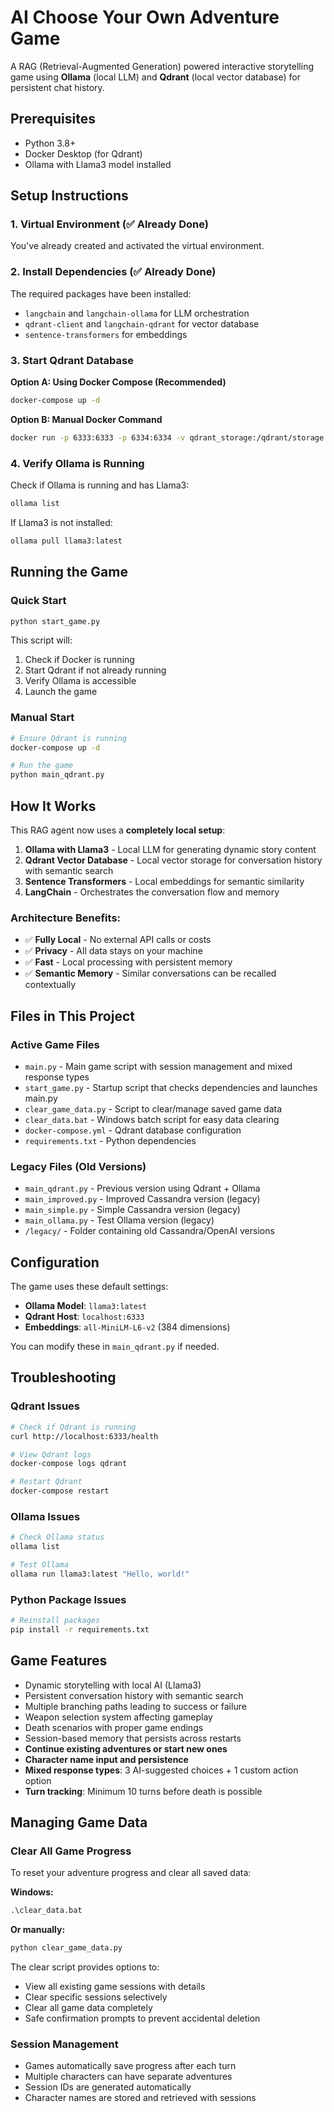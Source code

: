 # AI Choose Your Own Adventure Game

A RAG (Retrieval-Augmented Generation) powered interactive storytelling game using **Ollama** (local LLM) and **Qdrant** (local vector database) for persistent chat history.

## Prerequisites

- Python 3.8+
- Docker Desktop (for Qdrant)
- Ollama with Llama3 model installed

## Setup Instructions

### 1. Virtual Environment (✅ Already Done)
You've already created and activated the virtual environment.

### 2. Install Dependencies (✅ Already Done)
The required packages have been installed:
- `langchain` and `langchain-ollama` for LLM orchestration
- `qdrant-client` and `langchain-qdrant` for vector database
- `sentence-transformers` for embeddings

### 3. Start Qdrant Database

**Option A: Using Docker Compose (Recommended)**
```bash
docker-compose up -d
```

**Option B: Manual Docker Command**
```bash
docker run -p 6333:6333 -p 6334:6334 -v qdrant_storage:/qdrant/storage qdrant/qdrant:latest
```

### 4. Verify Ollama is Running

Check if Ollama is running and has Llama3:
```bash
ollama list
```

If Llama3 is not installed:
```bash
ollama pull llama3:latest
```

## Running the Game

### Quick Start
```bash
python start_game.py
```

This script will:
1. Check if Docker is running
2. Start Qdrant if not already running
3. Verify Ollama is accessible
4. Launch the game

### Manual Start
```bash
# Ensure Qdrant is running
docker-compose up -d

# Run the game
python main_qdrant.py
```

## How It Works

This RAG agent now uses a **completely local setup**:

1. **Ollama with Llama3** - Local LLM for generating dynamic story content
2. **Qdrant Vector Database** - Local vector storage for conversation history with semantic search
3. **Sentence Transformers** - Local embeddings for semantic similarity
4. **LangChain** - Orchestrates the conversation flow and memory

### Architecture Benefits:
- ✅ **Fully Local** - No external API calls or costs
- ✅ **Privacy** - All data stays on your machine
- ✅ **Fast** - Local processing with persistent memory
- ✅ **Semantic Memory** - Similar conversations can be recalled contextually

## Files in This Project

### Active Game Files
- `main.py` - Main game script with session management and mixed response types
- `start_game.py` - Startup script that checks dependencies and launches main.py
- `clear_game_data.py` - Script to clear/manage saved game data
- `clear_data.bat` - Windows batch script for easy data clearing
- `docker-compose.yml` - Qdrant database configuration
- `requirements.txt` - Python dependencies

### Legacy Files (Old Versions)
- `main_qdrant.py` - Previous version using Qdrant + Ollama
- `main_improved.py` - Improved Cassandra version (legacy)
- `main_simple.py` - Simple Cassandra version (legacy)
- `main_ollama.py` - Test Ollama version (legacy)
- `/legacy/` - Folder containing old Cassandra/OpenAI versions

## Configuration

The game uses these default settings:
- **Ollama Model**: `llama3:latest`
- **Qdrant Host**: `localhost:6333`
- **Embeddings**: `all-MiniLM-L6-v2` (384 dimensions)

You can modify these in `main_qdrant.py` if needed.

## Troubleshooting

### Qdrant Issues
```bash
# Check if Qdrant is running
curl http://localhost:6333/health

# View Qdrant logs
docker-compose logs qdrant

# Restart Qdrant
docker-compose restart
```

### Ollama Issues
```bash
# Check Ollama status
ollama list

# Test Ollama
ollama run llama3:latest "Hello, world!"
```

### Python Package Issues
```bash
# Reinstall packages
pip install -r requirements.txt
```

## Game Features

- Dynamic storytelling with local AI (Llama3)
- Persistent conversation history with semantic search
- Multiple branching paths leading to success or failure
- Weapon selection system affecting gameplay
- Death scenarios with proper game endings
- Session-based memory that persists across restarts
- **Continue existing adventures or start new ones**
- **Character name input and persistence**
- **Mixed response types**: 3 AI-suggested choices + 1 custom action option
- **Turn tracking**: Minimum 10 turns before death is possible

## Managing Game Data

### Clear All Game Progress
To reset your adventure progress and clear all saved data:

**Windows:**
```cmd
.\clear_data.bat
```

**Or manually:**
```bash
python clear_game_data.py
```

The clear script provides options to:
- View all existing game sessions with details
- Clear specific sessions selectively
- Clear all game data completely
- Safe confirmation prompts to prevent accidental deletion

### Session Management
- Games automatically save progress after each turn
- Multiple characters can have separate adventures
- Session IDs are generated automatically
- Character names are stored and retrieved with sessions
